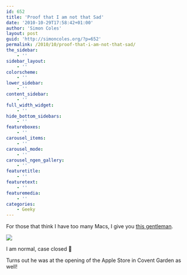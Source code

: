 ```yaml
---
id: 652
title: 'Proof that I am not that Sad'
date: '2010-10-29T17:58:42+01:00'
author: 'Simon Coles'
layout: post
guid: 'http://simoncoles.org/?p=652'
permalink: /2010/10/proof-that-i-am-not-that-sad/
the_sidebar:
    - ''
sidebar_layout:
    - ''
colorscheme:
    - ''
lower_sidebar:
    - ''
content_sidebar:
    - ''
full_width_widget:
    - ''
hide_bottom_sidebars:
    - ''
featureboxes:
    - ''
carousel_items:
    - ''
carousel_mode:
    - ''
carousel_ngen_gallery:
    - ''
featuretitle:
    - ''
featuretext:
    - ''
featuremedia:
    - ''
categories:
    - Geeky
---
```


For those that think I have too many Macs, I give you [this gentleman](http://www.cultofmac.com/how-a-london-student-built-a-collection-of-22-macs-and-more/66790).

[![](http://farm2.static.flickr.com/1135/5123580152_9677532b2a.jpg)](http://www.flickr.com/photos/24112913@N07/5123580152/ "Untitled by I'm a Jedi Warrior, on Flickr")

I am normal, case closed 🙂

Turns out he was at the opening of the Apple Store in Covent Garden as well!